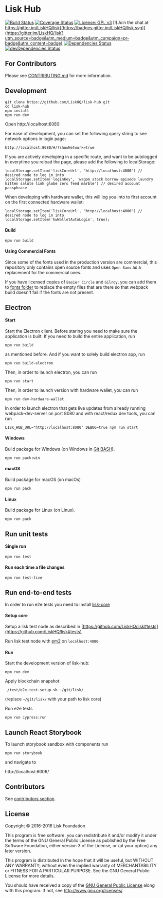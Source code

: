 # Lisk Hub

[![Build Status](https://jenkins.lisk.io/buildStatus/icon?job=lisk-hub/development)](https://jenkins.lisk.io/job/lisk-hub/job/development)
[![Coverage Status](https://coveralls.io/repos/github/LiskHQ/lisk-hub/badge.svg?branch=development)](https://coveralls.io/github/LiskHQ/lisk-hub?branch=development)
[![License: GPL v3](https://img.shields.io/badge/License-GPL%20v3-blue.svg)](http://www.gnu.org/licenses/gpl-3.0)
[![Join the chat at https://gitter.im/LiskHQ/lisk](https://badges.gitter.im/LiskHQ/lisk.svg)](https://gitter.im/LiskHQ/lisk?utm_source=badge&utm_medium=badge&utm_campaign=pr-badge&utm_content=badge)
[![Dependencies Status](https://david-dm.org/liskHQ/lisk-hub/status.svg)](https://david-dm.org/liskHQ/lisk-hub)
[![devDependencies Status](https://david-dm.org/liskHQ/lisk-hub/dev-status.svg)](https://david-dm.org/liskHQ/lisk-hub?type=dev)

## For Contributors
Please see [CONTRIBUTING.md](/CONTRIBUTING.md) for more information.
## Development

```
git clone https://github.com/LiskHQ/lisk-hub.git
cd lisk-hub
npm install
npm run dev
```

Open http://localhost:8080

For ease of development, you can set the following query string to see network options in login page:
```
http://localhost:8080/#/?showNetwork=true
```

If you are actively developing in a specific route, and want to be autologged in everytime you reload the page, please add the following to localStorage:

```
localStorage.setItem('liskCoreUrl', 'http://localhost:4000') // desired node to log in into
localStorage.setItem('loginKey', 'wagon stock borrow episode laundry kitten salute link globe zero feed marble') // desired account passphrase
```

When developing with hardware wallet, this will log you into to first account on the first connected hardware wallet:
```
localStorage.setItem('liskCoreUrl', 'http://localhost:4000') // desired node to log in into
localStorage.setItem('hwWalletAutoLogin', true);
```

#### Build

```
npm run build
```

#### Using Commercial Fonts
Since some of the fonts used in the production version are commercial, this repository only contains open source fonts and uses `Open Sans` as a replacement for the commercial ones.

If you have licensed copies of `Basier Circle` and `Gilroy`, you can add them to [fonts folder](./src/assets/fonts) to replace the empty files that are there so that webpack build doesn't fail if the fonts are not present.

## Electron

#### Start


Start the Electron client. Before staring you need to make sure the application is built. If you need to build the entire application, run

```
npm run build
```

as mentioned before. And if you want to solely build electron app, run

```
npm run build-electron
```

Then, in order to launch electron, you can run

```
npm run start
```

Then, in order to launch version with hardware wallet, you can run

```
npm run dev-hardware-wallet
```

In order to launch electron that gets live updates from already running webpack-dev-server on port 8080 and with react/redux dev tools, you can run

```
LISK_HUB_URL="http://localhost:8080" DEBUG=true npm run start
```

#### Windows

Build package for Windows (on Windows in [Git BASH](https://git-for-windows.github.io/)).

```
npm run pack:win
```

#### macOS

Build package for macOS (on macOs)

```
npm run pack 
```

#### Linux

Build package for Linux (on Linux).

```
npm run pack 
```

## Run unit tests

#### Single run
```
npm run test
```

#### Run each time a file changes
```
npm run test-live
```

## Run end-to-end tests
In order to run e2e tests you need to install [lisk-core](https://github.com/LiskHQ/lisk)

#### Setup core

Setup a lisk test node as described in [https://github.com/LiskHQ/lisk#tests](https://github.com/LiskHQ/lisk#tests)

Run lisk test node with [pm2](http://pm2.keymetrics.io/)  on `localhost:4000`

#### Run

Start the development version of lisk-hub:
```
npm run dev
```
Apply blockchain snapshot
 
```
./test/e2e-test-setup.sh ~/git/lisk/
```

(replace `~/git/lisk/` with your path to lisk core)

Run e2e tests
```
npm run cypress:run
```

## Launch React Storybook

To launch storybook sandbox with components run
```
npm run storybook
```
and navigate to

http://localhost:6006/



## Contributors
See [contributors section](https://github.com/LiskHQ/lisk-hub/graphs/contributors).

## License

Copyright © 2016-2018 Lisk Foundation

This program is free software: you can redistribute it and/or modify it under the terms of the GNU General Public License as published by the Free Software Foundation, either version 3 of the License, or (at your option) any later version.

This program is distributed in the hope that it will be useful, but WITHOUT ANY WARRANTY; without even the implied warranty of MERCHANTABILITY or FITNESS FOR A PARTICULAR PURPOSE. See the GNU General Public License for more details.

You should have received a copy of the [GNU General Public License](https://github.com/LiskHQ/lisk-hub/tree/master/LICENSE) along with this program.  If not, see <http://www.gnu.org/licenses/>.

